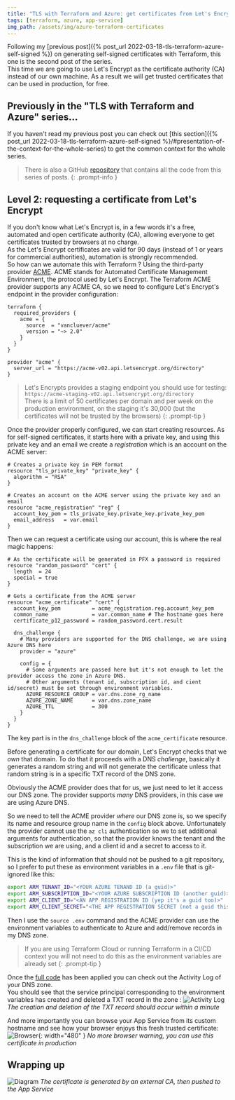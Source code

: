 ```yaml
---
title: "TLS with Terraform and Azure: get certificates from Let's Encrypt"
tags: [terraform, azure, app-service]
img_path: /assets/img/azure-terraform-certificates
---
```


Following my [previous post]({% post_url 2022-03-18-tls-terraform-azure-self-signed %}) on generating self-signed certificates with Terraform, this one is the second post of the series.  
This time we are going to use Let's Encrypt as the certificate authority (CA) instead of our own machine. As a result we will get trusted certificates that can be used in production, for free.


## Previously in the "TLS with Terraform and Azure" series...

If you haven't read my previous post you can check out [this section]({% post_url 2022-03-18-tls-terraform-azure-self-signed %}/#presentation-of-the-context-for-the-whole-series) to get the common context for the whole series.  
> There is also a GitHub [repository](https://github.com/xaviermignot/terraform-certificates) that contains all the code from this series of posts.
{: .prompt-info }


## Level 2: requesting a certificate from Let's Encrypt

If you don't know what Let's Encrypt is, in a few words it's a free, automated and open certificate authority (CA), allowing everyone to get certificates trusted by browsers at no charge.  
As the Let's Encrypt certificates are valid for 90 days (instead of 1 or years for commercial authorities), automation is strongly recommended.  
So how can we automate this with Terraform ? Using the third-party provider [ACME](https://registry.terraform.io/providers/vancluever/acme/latest/docs). ACME stands for Automated Certificate Management Environment, the protocol used by Let's Encrypt. The Terraform ACME provider supports any ACME CA, so we need to configure Let's Encrypt's endpoint in the provider configuration:
```hcl
terraform {
  required_providers {
    acme = {
      source  = "vancluever/acme"
      version = "~> 2.0"
    }
  }
}

provider "acme" {
  server_url = "https://acme-v02.api.letsencrypt.org/directory"
}
```

> Let's Encrypts provides a staging endpoint you should use for testing: `https://acme-staging-v02.api.letsencrypt.org/directory`  
There is a limit of 50 certificates per domain and per week on the production environment, on the staging it's 30,000 (but the certificates will not be trusted by the browsers)
{: .prompt-tip }  

Once the provider properly configured, we can start creating resources. As for self-signed certificates, it starts here with a private key, and using this private key and an email we create a *registration* which is an account on the ACME server:
```hcl
# Creates a private key in PEM format
resource "tls_private_key" "private_key" {
  algorithm = "RSA"
}

# Creates an account on the ACME server using the private key and an email
resource "acme_registration" "reg" {
  account_key_pem = tls_private_key.private_key.private_key_pem
  email_address   = var.email
}
```

Then we can request a certificate using our account, this is where the real magic happens:
```hcl
# As the certificate will be generated in PFX a password is required
resource "random_password" "cert" {
  length  = 24
  special = true
}

# Gets a certificate from the ACME server
resource "acme_certificate" "cert" {
  account_key_pem          = acme_registration.reg.account_key_pem
  common_name              = var.common_name # The hostname goes here
  certificate_p12_password = random_password.cert.result

  dns_challenge {
    # Many providers are supported for the DNS challenge, we are using Azure DNS here
    provider = "azure"

    config = {
      # Some arguments are passed here but it's not enough to let the provider access the zone in Azure DNS.
      # Other arguments (tenant id, subscription id, and cient id/secret) must be set through environment variables.
      AZURE_RESOURCE_GROUP = var.dns.zone_rg_name
      AZURE_ZONE_NAME      = var.dns.zone_name
      AZURE_TTL            = 300
    }
  }
}
```
The key part is in the `dns_challenge` block of the `acme_certificate` resource.  

Before generating a certificate for our domain, Let's Encrypt checks that we *own* that domain. To do that it proceeds with a DNS *challenge*, basically it generates a random string and will not generate the certificate unless that random string is in a specific TXT record of the DNS zone.  

Obviously the ACME provider does that for us, we just need to let it access our DNS zone. The provider supports *many* DNS providers, in this case we are using Azure DNS.  

So we need to tell the ACME provider *where* our DNS zone is, so we specify its name and resource group name in the `config` block above. Unfortunately the provider cannot use the `az cli` authentication so we to set additional arguments for authentication, so that the provider knows the tenant and the subscription we are using, and a client id and a secret to access to it.  

This is the kind of information that should not be pushed to a git repository, so I prefer to put these as environment variables in a `.env` file that is git-ignored like this:
```sh
export ARM_TENANT_ID="<YOUR AZURE TENAND ID (a guid)>"
export ARM_SUBSCRIPTION_ID="<YOUR AZURE SUBSCRIPTION ID (another guid)>"
export ARM_CLIENT_ID="<AN APP REGISTRATION ID (yep it's a guid too)>"
export ARM_CLIENT_SECRET="<THE APP REGISTRATION SECRET (not a guid this time)>"
```
Then I use the `source .env` command and the ACME provider can use the environment variables to authenticate to Azure and add/remove records in my DNS zone.  

> If you are using Terraform Cloud or running Terraform in a CI/CD context you will not need to do this as the environment variables are already set
{: .prompt-tip }  

Once the [full code](https://github.com/xaviermignot/terraform-certificates/blob/main/02_acme/main.tf) has been applied you can check out the Activity Log of your DNS zone.  
You should see that the service principal corresponding to the environment variables has created and deleted a TXT record in the zone :
![Activity Log](/03-lets-encrypt-activity-log.png) _The creation and deletion of the TXT record should occur within a minute_

And more importantly you can browse your App Service from its custom hostname and see how your browser enjoys this fresh trusted certificate:  
![Browser](/03-lets-encrypt-browser.png){: width="480" } _No more browser warning, you can use this certificate in production_


## Wrapping up

![Diagram](/03-lets-encrypt.png) _The certificate is generated by an external CA, then pushed to the App Service_